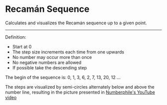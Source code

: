 # Recamán Sequence

Calculates and visualizes the Recamán sequence up to a given point.

---

Definition:
* Start at 0
* The step size increments each time from one upwards
* No number may occur more than once
* No negative numbers are allowed
* If possible take the descending step

The begin of the sequence is: 0, 1, 3, 6, 2, 7, 13, 20, 12 ...

The steps are visualized by semi-circles alternately below and above the number line, resulting in the picture presented in [Numberphile's YouTube video](https://www.youtube.com/watch?v=FGC5TdIiT9U "The Slightly Spooky Recamán Sequence - Numberphile")
